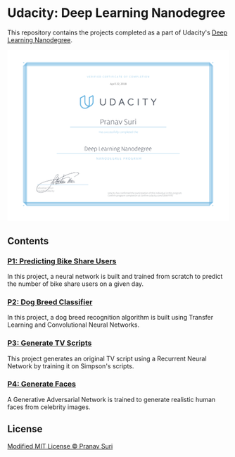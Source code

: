 # Udacity: Deep Learning Nanodegree

This repository contains the projects completed as a part of Udacity's [Deep Learning Nanodegree](https://www.udacity.com/course/deep-learning-nanodegree--nd101).

![Certificate of Completion](/Certificate.jpg)

## Contents

### [P1: Predicting Bike Share Users](https://github.com/pranavsuri/Deep-Learning-Nanodegree/tree/master/P1%20-%20Predicting%20Bike%20Share%20Users)
In this project, a neural network is built and trained from scratch to predict the number of bike share users on a given day.

### [P2: Dog Breed Classifier](https://github.com/pranavsuri/Deep-Learning-Nanodegree/tree/master/P2%20-%20Dog%20Breed%20Classifier)
In this project, a dog breed recognition algorithm is built using Transfer Learning and Convolutional Neural Networks.

### [P3: Generate TV Scripts](https://github.com/pranavsuri/Deep-Learning-Nanodegree/tree/master/P3%20-%20Generate%20TV%20Scripts)
This project generates an original TV script using a Recurrent Neural Network by training it on Simpson's scripts.

### [P4: Generate Faces](https://github.com/pranavsuri/Deep-Learning-Nanodegree/tree/master/P4%20-%20Generate%20Faces)
A Generative Adversarial Network is trained to generate realistic human faces from celebrity images.

## License
[Modified MIT License © Pranav Suri](/License.txt)
